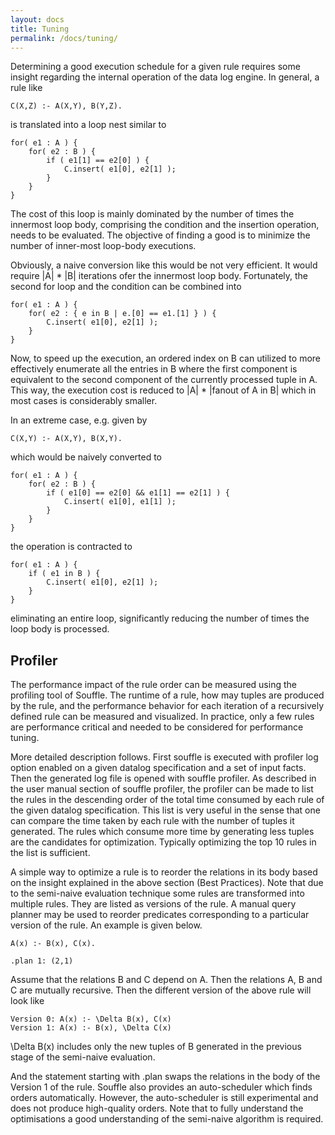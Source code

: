 ```yaml
---
layout: docs
title: Tuning
permalink: /docs/tuning/
---
```


Determining a good execution schedule for a given rule requires some insight regarding the internal operation of the data log engine. In general, a rule like
```
C(X,Z) :- A(X,Y), B(Y,Z).
```
is translated into a loop nest similar to
```
for( e1 : A ) {
    for( e2 : B ) {
        if ( e1[1] == e2[0] ) {
            C.insert( e1[0], e2[1] );
        }
    }
} 
```
The cost of this loop is mainly dominated by the number of times the innermost loop body, comprising the condition and the insertion operation, needs to be evaluated. The objective of finding a good is to minimize the number of inner-most loop-body executions.

Obviously, a naive conversion like this would be not very efficient. It would require |A| * |B| iterations ofer the innermost loop body. Fortunately, the second for loop and the condition can be combined into
```
for( e1 : A ) {
    for( e2 : { e in B | e.[0] == e1.[1] } ) {
        C.insert( e1[0], e2[1] );
    }
} 
```
Now, to speed up the execution, an ordered index on B can utilized to more effectively enumerate all the entries in B where the first component is equivalent to the second component of the currently processed tuple in A. This way, the execution cost is reduced to |A| * |fanout of A in B| which in most cases is considerably smaller.

In an extreme case, e.g. given by
```
C(X,Y) :- A(X,Y), B(X,Y).
```
which would be naively converted to
```
for( e1 : A ) {
    for( e2 : B ) {
        if ( e1[0] == e2[0] && e1[1] == e2[1] ) {
            C.insert( e1[0], e1[1] );
        }
    }
} 
```
the operation is contracted to
```
for( e1 : A ) {
    if ( e1 in B ) {
        C.insert( e1[0], e2[1] );
    }
} 
```
eliminating an entire loop, significantly reducing the number of times the loop body is processed.

## Profiler

The performance impact of the rule order can be measured using the profiling tool of Souffle. The runtime of a rule, how may tuples are produced by the rule, and the performance behavior for each iteration of a recursively defined rule can be measured and visualized. In practice, only a few rules are performance critical and needed to be considered for performance tuning. 

More detailed description follows. First souffle is executed with profiler log option enabled on a given datalog specification and a set of input facts. Then the generated log file is opened with souffle profiler. As described in the user manual section of souffle profiler, the profiler can be made to list the rules in the descending order of the total time consumed by each rule of the given datalog specification. This list is very useful in the sense that one can compare the time taken by each rule with the number of tuples it generated. The rules which consume more time by generating less tuples are the candidates for optimization. Typically optimizing the top 10 rules in the list is sufficient.

A simple way to optimize a rule is to reorder the relations in its body based on the insight explained in the above section (Best Practices). Note that due to the semi-naive evaluation technique some rules are transformed into multiple rules. They are listed as versions of the rule. A manual query planner may be used to reorder predicates corresponding to a particular version of the rule. An example is given below.

```
A(x) :- B(x), C(x).

.plan 1: (2,1)
```
Assume that the relations B and C depend on A. Then the relations A, B and C are mutually recursive. Then the different version of the above rule will look like

```
Version 0: A(x) :- \Delta B(x), C(x)
Version 1: A(x) :- B(x), \Delta C(x)
```
\Delta B(x) includes only the new tuples of B generated in the previous stage of the semi-naive evaluation.

And the statement starting with .plan swaps the relations in the body of the Version 1 of the rule.
Souffle also provides an auto-scheduler which finds orders automatically. However, the auto-scheduler is still experimental and does not produce high-quality orders. Note that to fully understand the optimisations a good understanding of the semi-naive algorithm is required.
